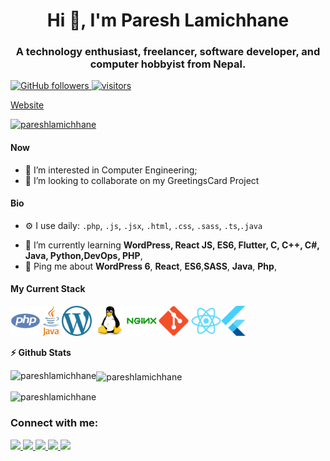 <h1 align="center">Hi 👋, I'm Paresh Lamichhane</h1>
<h3 align="center">A technology enthusiast, freelancer, software developer, and computer hobbyist from Nepal.</h3>

<p>
    <a href="https://github.com/pareshlamichhane/?tab=followers">
    <img alt="GitHub followers" src="https://img.shields.io/github/followers/pareshlamichhane?color=green&logo=github">
  </a>
  <a href="https://github.com/pareshlamichhane/">
    <img src="https://komarev.com/ghpvc/?username=pareshlamichhane" alt="visitors" />
  </a>
<a href="https://pareshlamichhane.com.np">
 <p>   Website </p>
  </a>
</p>

<p align="left"> <a href="https://github.com/ryo-ma/github-profile-trophy"><img src="https://github-profile-trophy.vercel.app/?username=pareshlamichhane" alt="pareshlamichhane" /></a> </p>

#### Now

- 👀 I’m interested in Computer Engineering;
- 💞️ I’m looking to collaborate on my GreetingsCard Project

#### Bio

<!-- - 🏢 I'm currently working at **BEGINNING STUDIOS PVT. LTD.** -->
- ⚙️ I use daily: `.php`, `.js`, `.jsx`, `.html`, `.css`, `.sass`, `.ts`,`.java`
<!-- - 🌍 I'm mostly active within the **WordPress Community** -->
- 🌱 I’m currently learning **WordPress, React JS, ES6, Flutter, C, C++, C#, Java, Python,DevOps, PHP**,
- 💬 Ping me about **WordPress 6**, **React**, **ES6**,**SASS**, **Java**,  **Php**,
<!-- - 📫 How to reach me : [twitter.com/pareshlamichhane](https://twitter.com/pareshlamichhane) -->
<!-- - 📝 Checkout my [Resume](files/resume.pdf). -->

#### My Current Stack

<img height="48" src="img/php.svg" alt="php"> <img height="48" src="img/java.svg" alt="Java"> <img height="48" src="img/wordpress.svg" alt="WordPress">  <img height="48" src="img/linux.svg" alt="linux"> <img height="48" src="img/nginx.svg" alt="nginx"> <img height="48" src="img/git.svg" alt="git"> <img height="48" src="img/react.svg" alt="react"><img height="48" src="img/flutter.svg" alt="Flutter">

<!--
#### Development Stuffs:-->

<b>⚡ Github Stats</b>


<p><img align="left" src="https://github-readme-stats.vercel.app/api?username=pareshlamichhane&show_icons=true&locale=en" alt="pareshlamichhane" /></p>
<p><img align="center" src="https://github-readme-streak-stats.herokuapp.com/?user=pareshlamichhane&" alt="pareshlamichhane" /></p>
<p><img align="center" src="https://github-readme-stats.vercel.app/api/top-langs?username=pareshlamichhane&show_icons=true&locale=en" alt="pareshlamichhane" /></p>

<h3 align="left">Connect with me:</h3>
<p align="left">
<a href="https://profile.wordpress.org/pareshlamichhane">
  <img src="https://img.shields.io/badge/wordpress-%23000000.svg?&style=for-the-badge&logo=wordpress&logoColor=white" height=25>
</a>

<a href="https://twitter.com/pareshlamichhane">
  <img src="https://img.shields.io/badge/twitter-%231DA1F2.svg?&style=for-the-badge&logo=twitter&logoColor=white" height=25>
</a> 
<a href="https://www.linkedin.com/in/pareshlamichhane/">
  <img src="https://img.shields.io/badge/linkedin-%230077B5.svg?&style=for-the-badge&logo=linkedin&logoColor=white" height=25>
</a> 
<a href="https://www.facebook.com/pareshlamichhane/">
  <img src="https://img.shields.io/badge/Facebook-1877F2?style=for-the-badge&logo=facebook&logoColor=white" height=25>
</a>
<a href="mailto:pareshlamichhane@gmail.com">
  <img src="	https://img.shields.io/badge/Gmail-D14836?style=for-the-badge&logo=gmail&logoColor=white" height=25>
</a>
</p>

<!---
pareshlamichhane/pareshlamichhane is a ✨ special ✨ repository because its `README.md` (this file) appears on your GitHub profile.
You can click the Preview link to take a look at your changes.
--->
